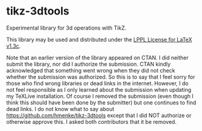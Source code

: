 # tikz-3dtools
Experimental library for 3d operations with TikZ.

This library may be used and distributed under the [LPPL License for LaTeX v1.3c](https://www.latex-project.org/lppl/lppl-1-3c/).

Note that an earlier version of the library appeared on CTAN. I did neither submit the library, nor did I authorize the submission. 
CTAN kindly acknowledged that something went wrong when they did not check whether the submission was authorized. So this is to say that I feel sorry for those who find wrong libraries or dead links in the internet. However, I do not feel responsible as I only learned about the submission when updating my TeXLive installation. Of course I removed the submission (even though I think this should have been done by the submitter) but one continues to find dead links. 
I do not know what to say about https://github.com/hmenke/tikz-3dtools except that I did NOT authorize or otherwise approve this. I asked both contributors that it be removed.
